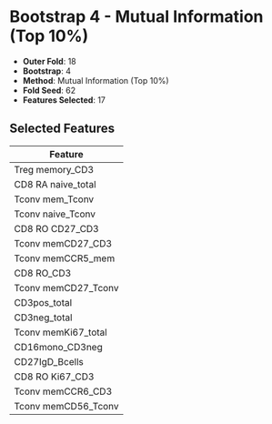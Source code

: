 # Bootstrap 4 - Mutual Information (Top 10%)

- **Outer Fold**: 18
- **Bootstrap**: 4
- **Method**: Mutual Information (Top 10%)
- **Fold Seed**: 62
- **Features Selected**: 17

## Selected Features

| Feature |
|---------|
| Treg memory_CD3 |
| CD8 RA naive_total |
| Tconv mem_Tconv |
| Tconv naive_Tconv |
| CD8 RO CD27_CD3 |
| Tconv memCD27_CD3 |
| Tconv memCCR5_mem |
| CD8 RO_CD3 |
| Tconv memCD27_Tconv |
| CD3pos_total |
| CD3neg_total |
| Tconv memKi67_total |
| CD16mono_CD3neg |
| CD27IgD_Bcells |
| CD8  RO Ki67_CD3 |
| Tconv memCCR6_CD3 |
| Tconv memCD56_Tconv |
